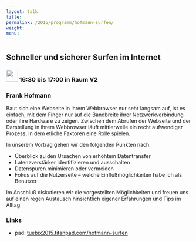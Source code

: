 ```yaml
---
layout: talk
title:
permalink: /2015/programm/hofmann-surfen/
weight: 
menu:
---
```

## Schneller&nbsp;und&nbsp;sicherer&nbsp;Surfen&nbsp;im&nbsp;Internet

### <img height = "32" src="../../../images/talk.svg"> 16:30 bis 17:00 in Raum V2

### Frank&nbsp;Hofmann

Baut sich eine Webseite in ihrem Webbrowser nur sehr langsam auf, ist es
einfach, mit dem Finger nur auf die Bandbreite ihrer Netzwerkverbindung
oder ihre Hardware zu zeigen. Zwischen dem Abrufen der Webseite und der
Darstellung in ihrem Webbrowser läuft mittlerweile ein recht aufwendiger
Prozess, in dem etliche Faktoren eine Rolle spielen.

In unserem Vortrag gehen wir den folgenden Punkten nach:

* Überblick zu den Ursachen von erhöhtem Datentransfer
* Latenzverstärker identifizieren und ausschalten
* Datenspuren minimieren oder vermeiden
* Fokus auf die Nutzerseite – welche Einflußmöglichkeiten habe ich als Benutzer

Im Anschluß diskutieren wir die vorgestellten Möglichkeiten und freuen
uns auf einen regen Austausch hinsichtlich eigener Erfahrungen und Tips
im Alltag.

### Links

- pad: <a href="https://tuebix2015.titanpad.com/hofmann-surfen" target="_blank">tuebix2015.titanpad.com/hofmann-surfen</a>
